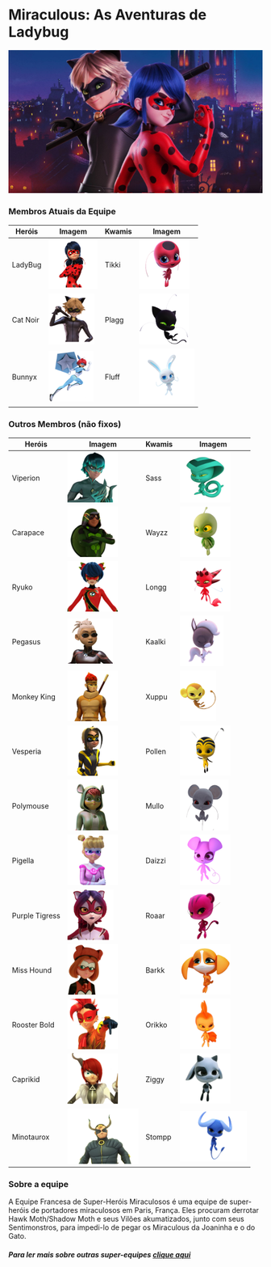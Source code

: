 # Miraculous: As Aventuras de Ladybug

<img src = "imagens/miraculous.png">

### Membros Atuais da Equipe

| Heróis | Imagem | Kwamis | Imagem |
| ----------- | ----------- | ----------- | ----------- |
| LadyBug | <img src = "imagens/ladybug.png" height = "100"> | Tikki | <img src = "imagens/tikki.png" height = "100"> |
| Cat Noir | <img src = "imagens/catnoir.png" height = "100"> | Plagg | <img src = "imagens/plagg.png" height = "100"> |
| Bunnyx | <img src = "imagens/bunnyx.png" height = "100"> | Fluff | <img src = "imagens/fluff.png" height = "110"> |

### Outros Membros (não fixos)

| Heróis | Imagem | Kwamis | Imagem |
| ----------- | ----------- | ----------- | ----------- |
| Viperion | <img src = "imagens/viperion.png" height = "100"> | Sass | <img src = "imagens/sass.png" height = "100"> |
| Carapace | <img src = "imagens/carapace.png" height = "100"> | Wayzz | <img src = "imagens/wayzz.png" height = "100"> |
| Ryuko | <img src = "imagens/ryuko.png" height = "100"> | Longg | <img src = "imagens/longg.png" height = "100"> |
| Pegasus | <img src = "imagens/pegasus.png" height = "90"> | Kaalki | <img src = "imagens/kaalki.png" height = "100"> |
| Monkey King | <img src = "imagens/monkey_king.png" height = "100"> | Xuppu | <img src = "imagens/xuppu.png" height = "100"> |
| Vesperia | <img src = "imagens/vesperia.png" height = "100"> | Pollen | <img src = "imagens/pollen.png" height = "100"> |
| Polymouse | <img src = "imagens/polymouse.png" height = "100"> | Mullo | <img src = "imagens/mullo.png" height = "100"> |
| Pigella | <img src = "imagens/pigella.png" height = "100"> | Daizzi | <img src = "imagens/daizzi.png" height = "100"> |
| Purple Tigress | <img src = "imagens/purple-tigress.png" height = "100"> | Roaar | <img src = "imagens/roaar.png" height = "100"> |
| Miss Hound | <img src = "imagens/miss_hound.png" height = "100"> | Barkk | <img src = "imagens/barkk.png" height = "100"> |
| Rooster Bold | <img src = "imagens/rooster_bold.png" height = "100"> | Orikko | <img src = "imagens/orikko.png" height = "100"> |
| Caprikid | <img src = "imagens/caprikid.png" height = "100"> | Ziggy | <img src = "imagens/ziggy.png" height = "100"> |
| Minotaurox | <img src = "imagens/minotaurox.png" height = "110"> | Stompp | <img src = "imagens/stompp.png" height = "100"> |

### Sobre a equipe
A Equipe Francesa de Super-Heróis Miraculosos é uma equipe de super-heróis de portadores miraculosos em Paris, França. Eles procuram derrotar Hawk Moth/Shadow Moth e seus Vilões akumatizados, junto com seus Sentimonstros, para impedi-lo de pegar os Miraculous da Joaninha e o do Gato.

##### Para ler mais sobre outras super-equipes [clique aqui](https://github.com/CassiaAlthman/super-equipes)